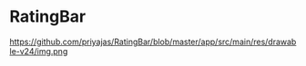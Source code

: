 # RatingBar

https://github.com/priyajas/RatingBar/blob/master/app/src/main/res/drawable-v24/img.png
